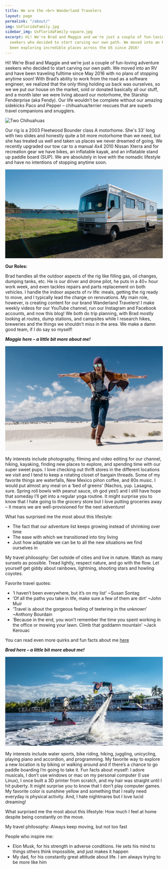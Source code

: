 ```yaml
---
title: We are the <br> Wanderland Travelers
layout: page
permalink: "/about/"
img: UsFloridaFamily.jpg
sidebar_img: UsFloridaFamily-square.jpg
excerpt: Hi! We're Brad and Maggie and we're just a couple of fun-loving adventure
  seekers who decided to start carving our own path. We moved into an RV and have
  been exploring incredible places across the US since 2016!
---
```


Hi! We’re Brad and Maggie and we’re just a couple of fun-loving adventure seekers who decided to start carving our own path. We moved into an RV and have been traveling fulltime since May 2016 with no plans of stopping anytime soon! With Brad’s ability to work from the road as a software engineer, we realized that the only thing holding us back was ourselves, so we we put our house on the market, sold or donated basically all our stuff, and a month later we were living aboard our motorhome, the Starship Fenderprise (aka Fendy). Our life wouldn’t be complete without our amazing sidekicks Paco and Pepper – chihuahua/terrier rescues that are superb travel companions and snugglers.

![Two Chihuahuas](/images/COPnP.jpg)

Our rig is a 2003 Fleetwood Bounder class A motorhome. She's 33' long with two slides and honestly quite a bit more motorhome than we need, but she has treated us well and taken us places we never dreamed of going. We recently upgraded our tow car to a manual 4x4 2010 Nissan Xterra and for recreation gear we have bikes, an inflatable kayak, and an inflatable stand up paddle board (SUP).  We are absolutely in love with the nomadic lifestyle and have no intentions of stopping anytime soon.

![RV parked by a bridge and ocean ](/images/ORFendy.png)

**Our Roles:**


Brad handles all the outdoor aspects of the rig like filling gas, oil changes, dumping tanks, etc. He is our driver and drone pilot, he puts in a 40+ hour work week, and even tackles repairs and parts replacement on both vehicles. I handle the indoor aspects of rv life: meals, getting the rig ready to move, and I typically lead the charge on renovations. My main role, however, is creating content for our brand Wanderland Travelers! I make weekly videos for our YouTube channel, run our Instagram and Facebook accounts, and now this blog! We both do trip planning, with Brad mostly looking at routes, dump stations, and campsites while I research hikes, breweries and the things we shouldn’t miss in the area. We make a damn good team, if I do say so myself!

***Maggie here – a little bit more about me!***

![Woman at White Sands National Monument](/images/MWSandsRun.jpg)

My interests include photography, filming and video editing for our channel, hiking, kayaking, finding new places to explore, and spending time with our super sweet pups. I love checking out thrift stores in the different locations we visit and I tend to keep a rotating closet of bargain threads. Some of my favorite things are waterfalls, New Mexico piñon coffee, and 80s music. I would put almost any meal on a ‘bed of greens’ (Nachos, yup. Lasagna, sure. Spring roll bowls with peanut sauce, oh god yes!) and I still have hope that someday I’ll get into a regular yoga routine. It might surprise you to know that I hate going to the grocery store but I love putting groceries away – it means we are well-provisioned for the next adventure!

What has surprised me the most about this lifestyle:
* The fact that our adventure list keeps growing instead of shrinking over time
* The ease with which we transitioned into tiny living
* Just how adaptable we can be to all the new situations we find ourselves in

My travel philosophy: Get outside of cities and live in nature. Watch as many sunsets as possible. Tread lightly, respect nature, and go with the flow. Let yourself get giddy about rainbows, lightning, shooting stars and howling coyotes.

Favorite travel quotes:
* ‘I haven’t been everywhere, but it’s on my list’ ~Susan Sontag
* ‘Of all the paths you take in life, make sure a few of them are dirt’ ~John Muir
* ‘Travel is about the gorgeous feeling of teetering in the unknown’ ~Anthony Bourdain
* ‘Because in the end, you won’t remember the time you spent working in the office or mowing your lawn. Climb that goddamn mountain’ ~Jack Kerouac

You can read even more quirks and fun facts about me [here](https://wanderlandtravelers.com/authors/maggie/)

***Brad here – a little bit more about me!***

![Man on fly board watercraft](/images/BFlyBoard.jpg)

My interests include water sports, bike riding, hiking, juggling, unicycling, playing piano and accordion, and programming. My favorite way to explore a new location is by biking or walking around and if there’s a chance to go paddle boarding I’m going to take it. Fun facts about myself: I adore musicals, I don’t use windows or mac on my personal computer (I use Linux), I once built a 3D printer from scratch, and my hair was straight until I hit puberty. It might surprise you to know that I don’t play computer games. My favorite color is sunshine yellow and something that I really need everyday is physical activity. And, I hate nightmares but I love lucid dreaming!

What surprised me the most about this lifestyle: How much I feel at home despite being constantly on the move.

My travel philosophy: Always keep moving, but not too fast

People who inspire me:
* Elon Musk, for his strength in adverse conditions. He sets his mind to things others think impossible, and just makes it happen
* My dad, for his constantly great attitude about life. I am always trying to be more like him